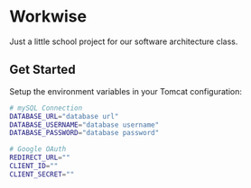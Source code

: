 # Workwise

Just a little school project for our software architecture class.

## Get Started

Setup the environment variables in your Tomcat configuration:

```sh
# mySQL Connection
DATABASE_URL="database url"
DATABASE_USERNAME="database username"
DATABASE_PASSWORD="database password"

# Google OAuth
REDIRECT_URL=""
CLIENT_ID=""
CLIENT_SECRET=""
```